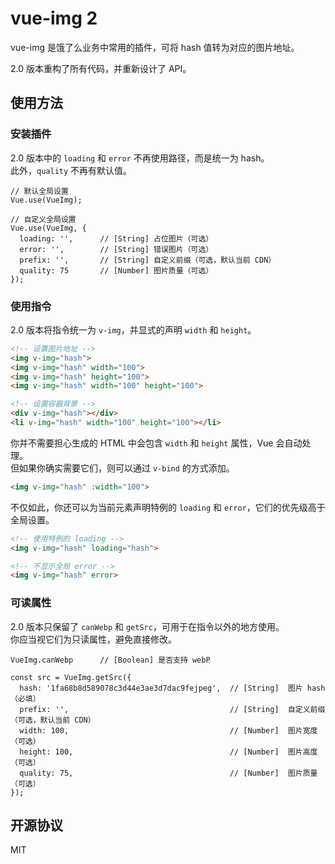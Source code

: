 # vue-img 2

vue-img 是饿了么业务中常用的插件，可将 hash 值转为对应的图片地址。  

2.0 版本重构了所有代码，并重新设计了 API。

## 使用方法

### 安装插件

2.0 版本中的 `loading` 和 `error` 不再使用路径，而是统一为 hash。  
此外，`quality` 不再有默认值。

```JS
// 默认全局设置
Vue.use(VueImg);

// 自定义全局设置
Vue.use(VueImg, {
  loading: '',      // [String] 占位图片（可选）
  error: '',        // [String] 错误图片（可选）
  prefix: '',       // [String] 自定义前缀（可选，默认当前 CDN）
  quality: 75       // [Number] 图片质量（可选）
});
```

### 使用指令

2.0 版本将指令统一为 `v-img`，并显式的声明 `width` 和 `height`。

```HTML
<!-- 设置图片地址 -->
<img v-img="hash">
<img v-img="hash" width="100">
<img v-img="hash" height="100">
<img v-img="hash" width="100" height="100">

<!-- 设置容器背景 -->
<div v-img="hash"></div>
<li v-img="hash" width="100" height="100"></li>
```

你并不需要担心生成的 HTML 中会包含 `width` 和 `height` 属性，Vue 会自动处理。  
但如果你确实需要它们，则可以通过 `v-bind` 的方式添加。

```HTML
<img v-img="hash" :width="100">
```

不仅如此，你还可以为当前元素声明特例的 `loading` 和 `error`，它们的优先级高于全局设置。

```HTML
<!-- 使用特例的 loading -->
<img v-img="hash" loading="hash">

<!-- 不显示全局 error -->
<img v-img="hash" error>
```

### 可读属性

2.0 版本只保留了 `canWebp` 和 `getSrc`，可用于在指令以外的地方使用。  
你应当视它们为只读属性，避免直接修改。

```JS
VueImg.canWebp      // [Boolean] 是否支持 webP
```

```JS
const src = VueImg.getSrc({
  hash: '1fa68b8d589078c3d44e3ae3d7dac9fejpeg',  // [String]  图片 hash（必填）
  prefix: '',                                    // [String]  自定义前缀（可选，默认当前 CDN）
  width: 100,                                    // [Number]  图片宽度（可选）
  height: 100,                                   // [Number]  图片高度（可选）
  quality: 75,                                   // [Number]  图片质量（可选）
});
```

## 开源协议

MIT
